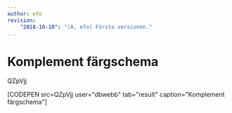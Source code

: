 ```yaml
---
author: efo
revision:
    "2018-10-10": "(A, efo) Första versionen."
...
```

Komplement färgschema
=======================
QZpVjj

[CODEPEN src=QZpVjj user="dbwebb" tab="result" caption="Komplement färgschema"]

